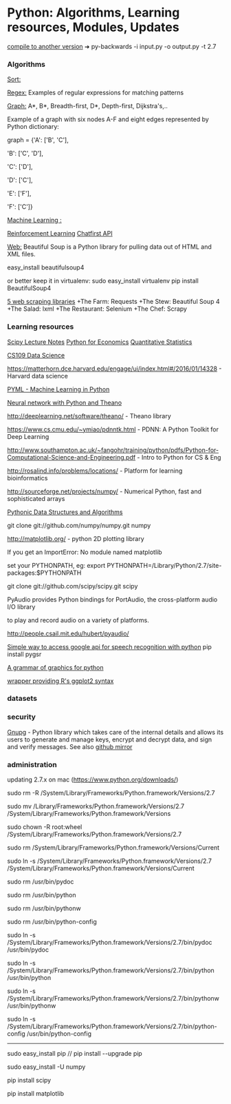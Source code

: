 Python: Algorithms, Learning resources, Modules, Updates
===

[compile to another version](https://github.com/nvbn/py-backwards)
    ➜ py-backwards -i input.py -o output.py -t 2.7
    

### Algorithms

[Sort:](SORT/)

[Regex:](REGEX/)
Examples of regular expressions for matching patterns

[Graph:](GRAPH/)
A*, B*, Breadth-first, D*, Depth-first, Dijkstra's,..

Example of a graph with six nodes A-F and eight edges represented by Python dictionary:

graph = {'A': ['B', 'C'],

'B': ['C', 'D'],

'C': ['D'],

'D': ['C'],

'E': ['F'],

'F': ['C']}          

[Machine Learning
:](ML/)

[Reinforcement Learning](https://github.com/5vision)
[Chatfirst API](https://github.com/chatfirst/chatfirst)


[Web:](WEB/)
Beautiful Soup is a Python library for pulling data out of HTML and XML files. 

easy_install beautifulsoup4

or better keep it in virtualenv:
sudo easy_install virtualenv
pip install BeautifulSoup4

[5 web scraping libraries](https://elitedatascience.com/python-web-scraping-libraries)
+The Farm: Requests
+The Stew: Beautiful Soup 4
+The Salad: lxml
+The Restaurant: Selenium
+The Chef: Scrapy


### Learning resources
[Scipy Lecture Notes](http://www.scipy-lectures.org/) 
[Python for Economics](http://quant-econ.net/py/index.html)
[Quantitative Statistics](http://people.duke.edu/~ccc14/sta-663/)

[CS109 Data Science](http://cs109.github.io/2015/pages/videos.html)

https://matterhorn.dce.harvard.edu/engage/ui/index.html#/2016/01/14328 - Harvard data science

[PYML - Machine Learning in Python](http://pyml.sourceforge.net/)

[Neural network with Python and Theano](http://www.wildml.com/2015/10/recurrent-neural-network-tutorial-part-4-implementing-a-grulstm-rnn-with-python-and-theano/)

http://deeplearning.net/software/theano/ - Theano library

https://www.cs.cmu.edu/~ymiao/pdnntk.html - PDNN: A Python Toolkit for Deep Learning

http://www.southampton.ac.uk/~fangohr/training/python/pdfs/Python-for-Computational-Science-and-Engineering.pdf - Intro to Python for CS & Eng

http://rosalind.info/problems/locations/ - Platform for learning bioinformatics

http://sourceforge.net/projects/numpy/  - Numerical Python, fast and sophisticated arrays

[Pythonic Data Structures and Algorithms](https://github.com/keon/algorithms)

git clone git://github.com/numpy/numpy.git numpy

http://matplotlib.org/ - python 2D plotting library

If you get an ImportError: No module named matplotlib

set your PYTHONPATH, eg: export PYTHONPATH=/Library/Python/2.7/site-packages:$PYTHONPATH

git clone git://github.com/scipy/scipy.git scipy

PyAudio provides Python bindings for PortAudio, the cross-platform audio I/O library 

to play and record audio on a variety of platforms.

http://people.csail.mit.edu/hubert/pyaudio/

[Simple way to access google api for speech recognition with python](https://pypi.python.org/pypi/pygsr)
pip install pygsr

[A grammar of graphics for python](https://github.com/has2k1/plotnine)

[wrapper providing R's ggplot2 syntax](https://github.com/sirrice/pygg)

### datasets
[](https://deepmind.com/research/open-source/open-source-datasets/)
### security
[Gnupg](https://bitbucket.org/vinay.sajip/python-gnupg/) - Python library which takes care of the internal details and allows its users to generate and manage keys, encrypt and decrypt data, and sign and verify messages. See also
[github mirror](https://github.com/isislovecruft/python-gnupg)

### administration
updating 2.7.x on mac  (https://www.python.org/downloads/)

sudo rm -R /System/Library/Frameworks/Python.framework/Versions/2.7

sudo mv /Library/Frameworks/Python.framework/Versions/2.7 /System/Library/Frameworks/Python.framework/Versions

sudo chown -R root:wheel /System/Library/Frameworks/Python.framework/Versions/2.7

sudo rm /System/Library/Frameworks/Python.framework/Versions/Current

sudo ln -s /System/Library/Frameworks/Python.framework/Versions/2.7 /System/Library/Frameworks/Python.framework/Versions/Current

sudo rm /usr/bin/pydoc

sudo rm /usr/bin/python

sudo rm /usr/bin/pythonw

sudo rm /usr/bin/python-config

sudo ln -s /System/Library/Frameworks/Python.framework/Versions/2.7/bin/pydoc /usr/bin/pydoc

sudo ln -s /System/Library/Frameworks/Python.framework/Versions/2.7/bin/python /usr/bin/python

sudo ln -s /System/Library/Frameworks/Python.framework/Versions/2.7/bin/pythonw /usr/bin/pythonw

sudo ln -s /System/Library/Frameworks/Python.framework/Versions/2.7/bin/python-config /usr/bin/python-config

---

sudo easy_install pip  // pip install --upgrade pip

sudo easy_install -U numpy

pip install scipy

pip install matplotlib
